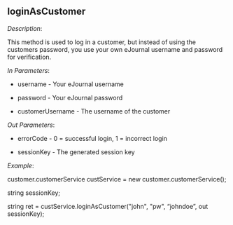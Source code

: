 <properties date="2016-06-24"
SortOrder="133"
/>

loginAsCustomer
---------------

*Description*:

This method is used to log in a customer, but instead of using the customers password, you use your own eJournal username and password for verification.

 

*In Parameters*:

* username                           - Your eJournal username

* password                           - Your eJournal password

* customerUsername            -  The username of the customer

 

*Out Parameters*:

* errorCode  - 0 = successful login, 1 = incorrect login

* sessionKey            - The generated session key

 

*Example*:

customer.customerService custService = new customer.customerService();

string sessionKey;

string ret = custService.loginAsCustomer("john", "pw", “johndoe”, out sessionKey);
